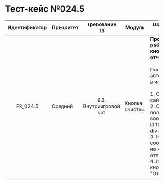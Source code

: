 # Тест-кейс №024.5

| Идентификатор | Приоритет | Требование ТЗ | Модуль | Шаги тест-кейса | Ожидаемый результат |
| :---: | ----- | :---: | ----- | ----- | ----- |
|   FR\_024.5 |   Средний |   9.3. Внутриигровой чат   |  Кнопка очистки. |   **Проверка работы кнопки отчистки.** <br><br> Пользователь авторизован в игре. <br><br> 1\. Открыть сайт.<br>2\. Открыть поле ввода сообщения с id'test-chat-div-input'. <br>3\. Написать сообщение, но не отправлять. <br>4\. Нажать на кнопку "Отчистка". | Поле ввода очищается, сообщение не отправляется в чат. |

 